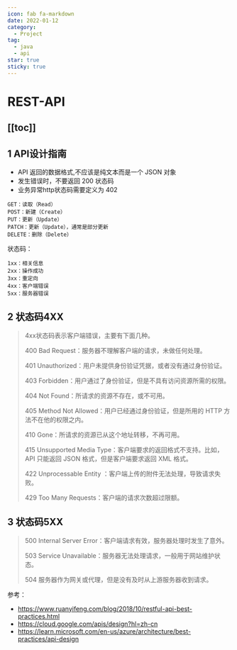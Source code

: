 ```yaml
---
icon: fab fa-markdown
date: 2022-01-12
category:
  - Project
tag:
  - java
  - api
star: true
sticky: true
---
```


# REST-API

[[toc]]
---

## 1 API设计指南
- API 返回的数据格式,不应该是纯文本而是一个 JSON 对象
- 发生错误时，不要返回 200 状态码
- 业务异常http状态码需要定义为 402

```
GET：读取（Read）
POST：新建（Create）
PUT：更新（Update）
PATCH：更新（Update），通常是部分更新
DELETE：删除（Delete）
```

状态码：
```
1xx：相关信息
2xx：操作成功
3xx：重定向
4xx：客户端错误
5xx：服务器错误
```
## 2 状态码4XX
> 4xx状态码表示客户端错误，主要有下面几种。
> 
> 400 Bad Request：服务器不理解客户端的请求，未做任何处理。
> 
> 401 Unauthorized：用户未提供身份验证凭据，或者没有通过身份验证。
> 
> 403 Forbidden：用户通过了身份验证，但是不具有访问资源所需的权限。
> 
> 404 Not Found：所请求的资源不存在，或不可用。
> 
> 405 Method Not Allowed：用户已经通过身份验证，但是所用的 HTTP 方法不在他的权限之内。
> 
> 410 Gone：所请求的资源已从这个地址转移，不再可用。
> 
> 415 Unsupported Media Type：客户端要求的返回格式不支持。比如，API 只能返回 JSON 格式，但是客户端要求返回 XML 格式。
> 
> 422 Unprocessable Entity ：客户端上传的附件无法处理，导致请求失败。
> 
> 429 Too Many Requests：客户端的请求次数超过限额。
> 
## 3 状态码5XX

> 500 Internal Server Error：客户端请求有效，服务器处理时发生了意外。
> 
> 503 Service Unavailable：服务器无法处理请求，一般用于网站维护状态。
>
> 504  服务器作为网关或代理，但是没有及时从上游服务器收到请求。




参考：
- https://www.ruanyifeng.com/blog/2018/10/restful-api-best-practices.html
- https://cloud.google.com/apis/design?hl=zh-cn
- https://learn.microsoft.com/en-us/azure/architecture/best-practices/api-design

